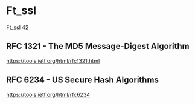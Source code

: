 # Ft_ssl
Ft_ssl 42

RFC 1321 - The MD5 Message-Digest Algorithm
-------------------------------------------
https://tools.ietf.org/html/rfc1321.html

RFC 6234 - US Secure Hash Algorithms
------------------------------------
https://tools.ietf.org/html/rfc6234
